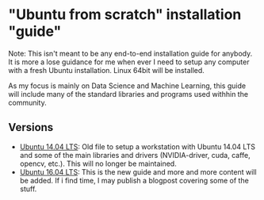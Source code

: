 # "Ubuntu from scratch" installation "guide"

Note: This isn't meant to be any end-to-end installation guide for anybody. It is more a lose guidance for me when ever I need to setup any computer with a fresh Ubuntu installation. Linux 64bit will be installed.

As my focus is mainly on Data Science and Machine Learning, this guide will include many of the standard libraries and programs used withhin the community.



## Versions
- [Ubuntu 14.04 LTS](Ubuntu_14_04LTS.md): Old file to setup a workstation with Ubuntu 14.04 LTS and some of the main libraries and drivers (NVIDIA-driver, cuda, caffe, opencv, etc.). This will no longer be maintained.
- [Ubuntu 16.04 LTS](Ubuntu_16_04LTS.md): This is the new guide and more and more content will be added. If i find time, I may publish a blogpost covering some of the stuff.
